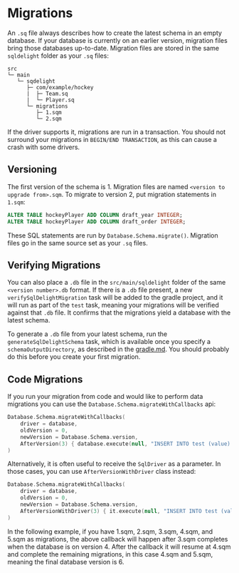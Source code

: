 # Migrations

An `.sq` file always describes how to create the latest schema in an empty database. If your database is currently on an earlier version, migration files bring those databases up-to-date. Migration files are stored in the same `sqldelight` folder as your `.sq` files:

```
src
└─ main
   └─ sqdelight
      ├─ com/example/hockey
      |  ├─ Team.sq
      |  └─ Player.sq
      └─ migrations
         ├─ 1.sqm
         └─ 2.sqm
```

If the driver supports it, migrations are run in a transaction. You should not surround your migrations in `BEGIN/END TRANSACTION`, as this can cause a crash with some drivers.

## Versioning

The first version of the schema is 1. Migration files are named `<version to upgrade from>.sqm`. To migrate to version 2, put migration statements in `1.sqm`:

```sql
ALTER TABLE hockeyPlayer ADD COLUMN draft_year INTEGER;
ALTER TABLE hockeyPlayer ADD COLUMN draft_order INTEGER;
```

These SQL statements are run by `Database.Schema.migrate()`. Migration files go in the same source set as your `.sq` files.

## Verifying Migrations

You can also place a `.db` file in the `src/main/sqldelight` folder of the same `<version number>.db` format. If there is a `.db` file present, a new `verifySqlDelightMigration` task will be added to the gradle project, and it will run as part of the `test` task, meaning your migrations will be verified against that `.db` file. It confirms that the migrations yield a database with the latest schema.

To generate a `.db` file from your latest schema, run the `generateSqlDelightSchema` task, which is available once you specify a `schemaOutputDirectory`, as described in the [gradle.md](gradle.md). You should probably do this before you create your first migration.

## Code Migrations

If you run your migration from code and would like to perform data migrations you can use the `Database.Schema.migrateWithCallbacks` api:

```kotlin
Database.Schema.migrateWithCallbacks(
    driver = database,
    oldVersion = 0,
    newVersion = Database.Schema.version,
    AfterVersion(3) { database.execute(null, "INSERT INTO test (value) VALUES('hello')", emptyList()) },
)
```

Alternatively, it is often useful to receive the `SqlDriver` as a parameter. In those cases, you can use `AfterVersionWithDriver` class instead:

```kotlin
Database.Schema.migrateWithCallbacks(
    driver = database,
    oldVersion = 0,
    newVersion = Database.Schema.version,
    AfterVersionWithDriver(3) { it.execute(null, "INSERT INTO test (value) VALUES('hello')", emptyList()) },
)
```

In the following example, if you have 1.sqm, 2.sqm, 3.sqm, 4.sqm, and 5.sqm as migrations, the above callback will happen after 3.sqm completes when the database is on version 4. After the callback it will resume at 4.sqm and complete the remaining migrations, in this case 4.sqm and 5.sqm, meaning the final database version is 6.
